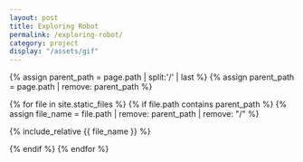 ```yaml
---
layout: post
title: Exploring Robot
permalink: /exploring-robot/
category: project
display: "/assets/gif"
---
```


{% assign parent_path = page.path | split:'/' | last %}
{% assign parent_path = page.path | remove:  parent_path %}

{% for file in site.static_files %}
{% if file.path contains parent_path %}
{% assign file_name = file.path | remove:  parent_path | remove:  "/" %}

{% include_relative {{ file_name }} %}

{% endif %}
{% endfor %}